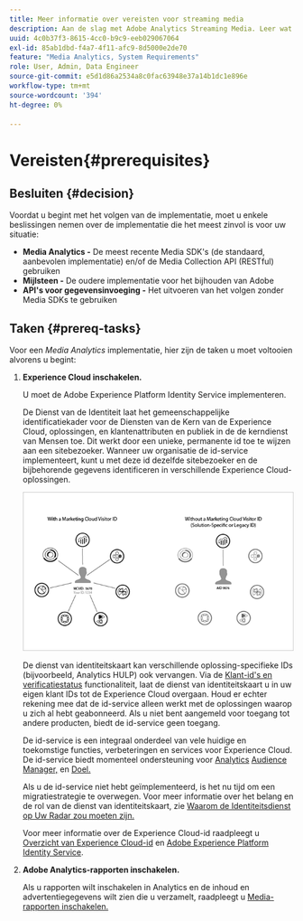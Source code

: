```yaml
---
title: Meer informatie over vereisten voor streaming media
description: Aan de slag met Adobe Analytics Streaming Media. Leer wat u nodig hebt om Adobe Analytics for Streaming Media te implementeren.
uuid: 4c0b37f3-8615-4cc0-b9c9-eeb029067064
exl-id: 85ab1dbd-f4a7-4f11-afc9-8d5000e2de70
feature: "Media Analytics, System Requirements"
role: User, Admin, Data Engineer
source-git-commit: e5d1d86a2534a8c0fac63948e37a14b1dc1e896e
workflow-type: tm+mt
source-wordcount: '394'
ht-degree: 0%

---
```


# Vereisten{#prerequisites}

## Besluiten {#decision}

Voordat u begint met het volgen van de implementatie, moet u enkele beslissingen nemen over de implementatie die het meest zinvol is voor uw situatie:

* **Media Analytics -** De meest recente Media SDK&#39;s (de standaard, aanbevolen implementatie) en/of de Media Collection API (RESTful) gebruiken
* **Mijlsteen -** De oudere implementatie voor het bijhouden van Adobe
* **API&#39;s voor gegevensinvoeging -** Het uitvoeren van het volgen zonder Media SDKs te gebruiken

## Taken {#prereq-tasks}

Voor een *Media Analytics* implementatie, hier zijn de taken u moet voltooien alvorens u begint:

1. **Experience Cloud inschakelen.**

   U moet de Adobe Experience Platform Identity Service implementeren.

   De Dienst van de Identiteit laat het gemeenschappelijke identificatiekader voor de Diensten van de Kern van de Experience Cloud, oplossingen, en klantenattributen en publiek in de de kerndienst van Mensen toe. Dit werkt door een unieke, permanente id toe te wijzen aan een sitebezoeker. Wanneer uw organisatie de id-service implementeert, kunt u met deze id dezelfde sitebezoeker en de bijbehorende gegevens identificeren in verschillende Experience Cloud-oplossingen.

   ![](assets/mc_id_service_graphic.png)

   De dienst van identiteitskaart kan verschillende oplossing-specifieke IDs (bijvoorbeeld, Analytics HULP) ook vervangen. Via de [Klant-id&#39;s en verificatiestatus](https://experienceleague.adobe.com/docs/id-service/using/reference/authenticated-state.html) functionaliteit, laat de dienst van identiteitskaart u in uw eigen klant IDs tot de Experience Cloud overgaan. Houd er echter rekening mee dat de id-service alleen werkt met de oplossingen waarop u zich al hebt geabonneerd. Als u niet bent aangemeld voor toegang tot andere producten, biedt de id-service geen toegang.

   De id-service is een integraal onderdeel van vele huidige en toekomstige functies, verbeteringen en services voor Experience Cloud. De id-service biedt momenteel ondersteuning voor [Analytics](https://www.adobe.com/marketing-cloud/web-analytics.html) [Audience Manager,](https://www.adobe.com/marketing-cloud/data-management-platform.html) en [Doel.](https://www.adobe.com/marketing-cloud/testing-targeting.html)

   Als u de id-service niet hebt geïmplementeerd, is het nu tijd om een migratiestrategie te overwegen. Voor meer informatie over het belang en de rol van de dienst van identiteitskaart, zie [Waarom de Identiteitsdienst op Uw Radar zou moeten zijn.](https://theblog.adobe.com/why-new-adobe-marketing-cloud-id-service-should-be-on-your-radar/)

   Voor meer informatie over de Experience Cloud-id raadpleegt u [Overzicht van Experience Cloud-id](https://experienceleague.adobe.com/docs/id-service/using/intro/overview.html) en [Adobe Experience Platform Identity Service](https://experienceleague.adobe.com/docs/id-service/using/home.html).

1. **Adobe Analytics-rapporten inschakelen.**

   Als u rapporten wilt inschakelen in Analytics en de inhoud en advertentiegegevens wilt zien die u verzamelt, raadpleegt u [Media-rapporten inschakelen.](/help/media-reports/media-reports-enable.md)

